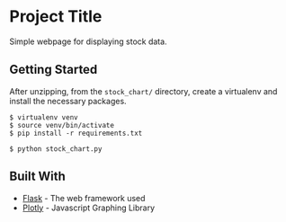 # Project Title

Simple webpage for displaying stock data.

## Getting Started

After unzipping, from the `stock_chart/` directory, create a virtualenv and install the necessary packages.

```
$ virtualenv venv
$ source venv/bin/activate
$ pip install -r requirements.txt
```
```
$ python stock_chart.py
```

## Built With

* [Flask](http://flask.pocoo.org/) - The web framework used
* [Plotly](https://plot.ly/javascript/) - Javascript Graphing Library